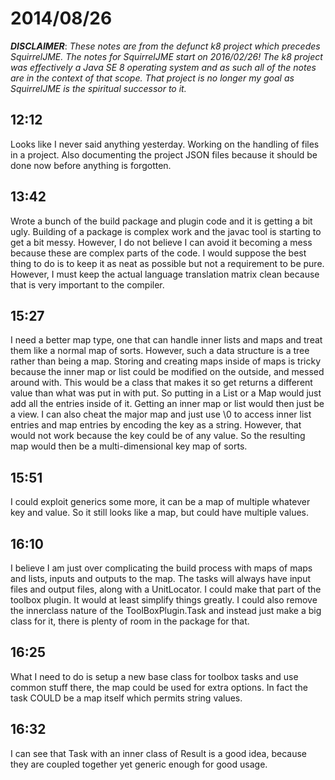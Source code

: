 # 2014/08/26

***DISCLAIMER***: _These notes are from the defunct k8 project which_
_precedes SquirrelJME. The notes for SquirrelJME start on 2016/02/26!_
_The k8 project was effectively a Java SE 8 operating system and as such_
_all of the notes are in the context of that scope. That project is no_
_longer my goal as SquirrelJME is the spiritual successor to it._

## 12:12

Looks like I never said anything yesterday. Working on the handling of files
in a project. Also documenting the project JSON files because it should be
done now before anything is forgotten.

## 13:42

Wrote a bunch of the build package and plugin code and it is getting a bit
ugly. Building of a package is complex work and the javac tool is starting to
get a bit messy. However, I do not believe I can avoid it becoming a mess
because these are complex parts of the code. I would suppose the best thing to
do is to keep it as neat as possible but not a requirement to be pure.
However, I must keep the actual language translation matrix clean because that
is very important to the compiler.

## 15:27

I need a better map type, one that can handle inner lists and maps and treat
them like a normal map of sorts. However, such a data structure is a tree
rather than being a map. Storing and creating maps inside of maps is tricky
because the inner map or list could be modified on the outside, and messed
around with. This would be a class that makes it so get returns a different
value than what was put in with put. So putting in a List or a Map would just
add all the entries inside of it. Getting an inner map or list would then just
be a view. I can also cheat the major map and just use \0 to access inner list
entries and map entries by encoding the key as a string. However, that would
not work because the key could be of any value. So the resulting map would
then be a multi-dimensional key map of sorts.

## 15:51

I could exploit generics some more, it can be a map of multiple whatever key
and value. So it still looks like a map, but could have multiple values.

## 16:10

I believe I am just over complicating the build process with maps of maps and
lists, inputs and outputs to the map. The tasks will always have input files
and output files, along with a UnitLocator. I could make that part of the
toolbox plugin. It would at least simplify things greatly. I could also remove
the innerclass nature of the ToolBoxPlugin.Task and instead just make a big
class for it, there is plenty of room in the package for that.

## 16:25

What I need to do is setup a new base class for toolbox tasks and use common
stuff there, the map could be used for extra options. In fact the task COULD
be a map itself which permits string values.

## 16:32

I can see that Task with an inner class of Result is a good idea, because they
are coupled together yet generic enough for good usage.

